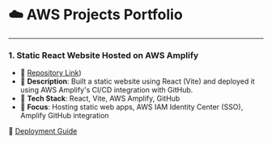 # ☁️ AWS Projects Portfolio

---

### 1. **Static React Website Hosted on AWS Amplify**
- 📂 [Repository Link](https://github.com/buddinipun/aws-staticwebsite-host))
- 📌 **Description**: Built a static website using React (Vite) and deployed it using AWS Amplify's CI/CD integration with GitHub.
- 🧰 **Tech Stack**: React, Vite, AWS Amplify, GitHub
- 🔐 **Focus**: Hosting static web apps, AWS IAM Identity Center (SSO), Amplify GitHub integration

📄 [Deployment Guide](https://github.com/buddinipun/aws-staticwebsite-host/main/README.md)


